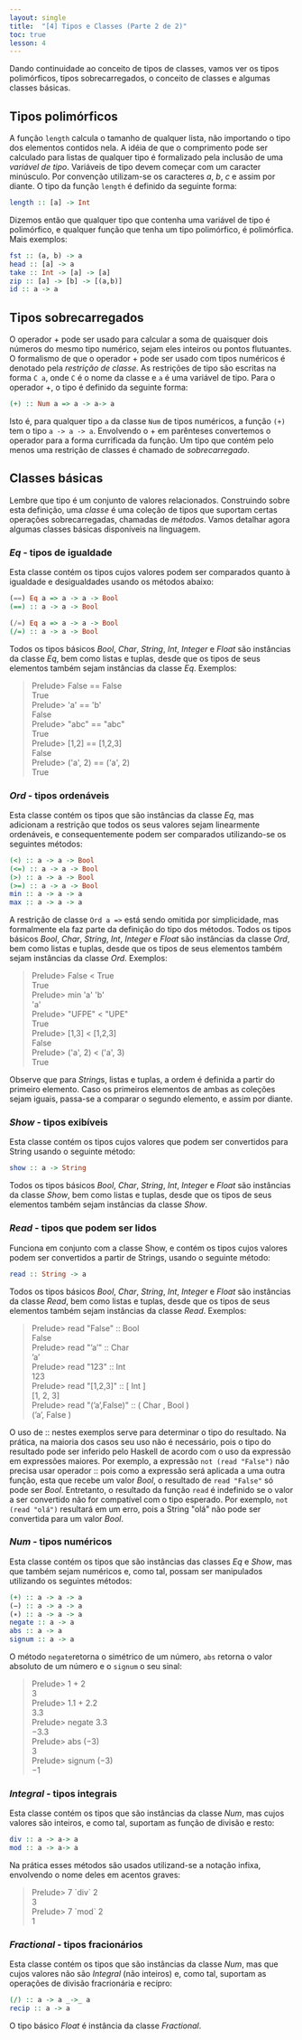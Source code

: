 ```yaml
---
layout: single
title:  "[4] Tipos e Classes (Parte 2 de 2)"
toc: true
lesson: 4
---
```


Dando continuidade ao conceito de tipos de classes, vamos ver os tipos polimórficos, tipos sobrecarregados, o conceito de classes e algumas classes básicas.

## Tipos polimórficos

A função `length` calcula o tamanho de qualquer lista, não importando o tipo dos elementos contidos nela. A idéia de que o comprimento pode ser calculado para listas de qualquer tipo é formalizado pela inclusão de uma *variável de tipo*. Variáveis de tipo devem começar com um caracter minúsculo. Por convenção utilizam-se os caracteres *a*, *b*, *c* e assim por diante. O tipo da função `length` é definido da seguinte forma:

```haskell
length :: [a] -> Int
```

Dizemos então que qualquer tipo que contenha uma variável de tipo é polimórfico, e qualquer função que tenha um tipo polimórfico, é polimórfica. Mais exemplos:

```haskell
fst :: (a, b) -> a
head :: [a] -> a
take :: Int -> [a] -> [a]
zip :: [a] -> [b] -> [(a,b)]
id :: a -> a
```

## Tipos sobrecarregados

O operador + pode ser usado para calcular a soma de quaisquer dois números do mesmo tipo numérico, sejam eles inteiros ou pontos flutuantes. O formalismo de que o operador + pode ser usado com tipos numéricos é denotado pela *restrição de classe*. As restrições de tipo são escritas na forma `C a`, onde `C` é o nome da classe e `a` é uma variável de tipo. Para o operador +, o tipo é definido da seguinte forma:

```haskell
(+) :: Num a => a -> a-> a
```

Isto é, para qualquer tipo `a` da classe `Num` de tipos numéricos, a função `(+)` tem o tipo `a -> a -> a`. Envolvendo o + em parênteses convertemos o operador para a forma currificada da função. Um tipo que contém pelo menos uma restrição de classes é chamado de *sobrecarregado*.

## Classes básicas

Lembre que tipo é um conjunto de valores relacionados. Construindo sobre esta definição, uma *classe* é uma coleção de tipos que suportam certas operações sobrecarregadas, chamadas de *métodos*. Vamos detalhar agora algumas classes básicas disponíveis na linguagem.

### *Eq* - tipos de igualdade

Esta classe contém os tipos cujos valores  podem ser comparados quanto à igualdade e desigualdades usando os métodos abaixo:

```haskell
(==) Eq a => a -> a -> Bool
(==) :: a -> a -> Bool

(/=) Eq a => a -> a -> Bool
(/=) :: a -> a -> Bool
```

Todos os tipos básicos *Bool*, *Char*, *String*, *Int*, *Integer* e *Float* são instâncias da classe *Eq*, bem como listas e tuplas, desde que os tipos de seus elementos também sejam instâncias da classe *Eq*. Exemplos:

> Prelude> False == False  
> True  
> Prelude> 'a' == 'b'  
> False  
> Prelude> "abc" == "abc"  
> True  
> Prelude> [1,2] == [1,2,3]  
> False  
> Prelude> ('a', 2) == ('a', 2)  
> True  


### *Ord* - tipos ordenáveis

Esta classe contém os tipos que são instâncias da classe *Eq*, mas adicionam a restrição que todos os seus valores sejam linearmente ordenáveis, e consequentemente podem ser comparados utilizando-se os seguintes métodos:

```haskell
(<) :: a -> a -> Bool
(<=) :: a -> a -> Bool
(>) :: a -> a -> Bool
(>=) :: a -> a -> Bool
min :: a -> a -> a
max :: a -> a -> a
```

A restrição de classe `Ord a =>` está sendo omitida por simplicidade, mas formalmente ela faz parte da definição do tipo dos métodos. Todos os tipos básicos *Bool*, *Char*, *String*, *Int*, *Integer* e *Float* são instâncias da classe *Ord*, bem como listas e tuplas, desde que os tipos de seus elementos também sejam instâncias da classe *Ord*. Exemplos:

> Prelude> False < True  
> True  
> Prelude> min 'a' 'b'  
> 'a'  
> Prelude> "UFPE" < "UPE"  
> True  
> Prelude> [1,3] < [1,2,3]  
> False  
> Prelude> ('a', 2) < ('a', 3)  
> True  

Observe que para *String*s, listas e tuplas, a ordem é definida a partir do primeiro elemento. Caso os primeiros elementos de ambas as coleções sejam iguais, passa-se a comparar o segundo elemento, e assim por diante.


### *Show* - tipos exibíveis

Esta classe contém os tipos cujos valores que podem ser convertidos para String usando o seguinte método:

```haskell
show :: a -> String
```

Todos os tipos básicos *Bool*, *Char*, *String*, *Int*, *Integer* e *Float* são instâncias da classe *Show*, bem como listas e tuplas, desde que os tipos de seus elementos também sejam instâncias da classe *Show*.


### *Read* - tipos que podem ser lidos

Funciona em conjunto com a classe Show, e contém os tipos cujos valores podem ser convertidos a partir de Strings, usando o seguinte método:

```haskell
read :: String -> a
```

Todos os tipos básicos *Bool*, *Char*, *String*, *Int*, *Integer* e *Float* são instâncias da classe *Read*, bem como listas e tuplas, desde que os tipos de seus elementos também sejam instâncias da classe *Read*. Exemplos:

> Prelude> read "False" :: Bool  
> False  
> Prelude> read "’a’" :: Char  
>’a’  
> Prelude> read "123" :: Int  
> 123  
> Prelude> read "[1,2,3]" :: [ Int ]  
> [1, 2, 3]  
> Prelude> read "(’a’,False)" :: ( Char , Bool )  
> (’a’, False )  

O uso de :: nestes exemplos serve para determinar o tipo do resultado. Na prática, na maioria dos casos seu uso não é necessário, pois o tipo do resultado pode ser inferido pelo Haskell de acordo com o uso da expressão em expressões maiores. Por exemplo, a expressão `not (read "False")` não precisa usar operador :: pois como a expressão será aplicada a uma outra função, esta que recebe um valor *Bool*, o resultado de `read "False"` só pode ser *Bool*. Entretanto, o resultado da função `read` é indefinido se o valor a ser convertido não for compatível com o tipo esperado. Por exemplo, `not (read "olá")` resultará em um erro, pois a String "olá" não pode ser convertida para um valor *Bool*.


### *Num* - tipos numéricos

Esta classe contém os tipos que são instâncias das classes *Eq* e *Show*, mas que também sejam numéricos e, como tal, possam ser manipulados utilizando os seguintes métodos:

```haskell
(+) :: a -> a -> a
(−) :: a -> a -> a
(∗) :: a -> a -> a
negate :: a -> a
abs :: a -> a
signum :: a -> a
```

O método `negate`retorna o simétrico de um número, `abs` retorna o valor absoluto de um número e o `signum` o seu sinal:

> Prelude> 1 + 2  
> 3  
> Prelude> 1.1 + 2.2  
> 3.3  
> Prelude> negate 3.3  
> −3.3  
> Prelude> abs (−3)  
> 3  
> Prelude> signum (−3)  
> −1

### *Integral* - tipos integrais

Esta classe contém os tipos que são instâncias da classe *Num*, mas cujos valores são inteiros, e como tal, suportam as função de divisão e resto:

```haskell
div :: a -> a-> a
mod :: a -> a-> a
```

Na prática esses métodos são usados utilizand-se a notação infixa, envolvendo o nome deles em acentos graves:

> Prelude> 7 \`div\` 2  
> 3  
> Prelude> 7 \`mod\` 2  
> 1

### *Fractional* - tipos fracionários

Esta classe contém os tipos que são instâncias da classe *Num*, mas que cujos valores não são *Integral* (não inteiros) e, como tal, suportam as operações de divisão fracrionária e recípro:

```haskell
(/) :: a -> a _->_ a
recip :: a -> a
```

O tipo básico *Float* é instância da classe *Fractional*.